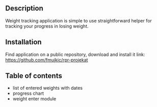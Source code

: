 ## Description
Weight tracking application is simple to use straightforward helper for tracking your progress in losing weight.

## Installation
Find application on a public repository, download and install it
link: https://github.com/fmujkic/rpr-projekat

## Table of contents
- list of entered weights with dates
- progress chart
- weight enter module
